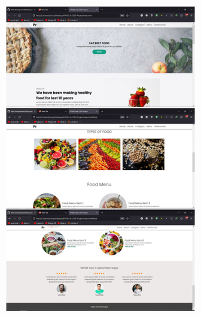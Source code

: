 ![alt text](https://github.com/usman-cs/Web-Development/blob/main/Restaurant%20Template%20Using%20HTML5%20%26%20CSS3/preview1.JPG?raw=true)
![alt text](https://github.com/usman-cs/Web-Development/blob/main/Restaurant%20Template%20Using%20HTML5%20%26%20CSS3/preview2.JPG?raw=true)
![alt text](https://github.com/usman-cs/Web-Development/blob/main/Restaurant%20Template%20Using%20HTML5%20%26%20CSS3/preview3.JPG?raw=true)
